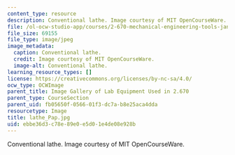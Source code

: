 ```yaml
---
content_type: resource
description: Conventional lathe. Image courtesy of MIT OpenCourseWare.
file: /ol-ocw-studio-app/courses/2-670-mechanical-engineering-tools-january-iap-2004/ebbe36d3c78e89e0e5d01e4de08e928b_lathe_Pap.jpg
file_size: 69155
file_type: image/jpeg
image_metadata:
  caption: Conventional lathe.
  credit: Image courtesy of MIT OpenCourseWare.
  image-alt: Conventional lathe.
learning_resource_types: []
license: https://creativecommons.org/licenses/by-nc-sa/4.0/
ocw_type: OCWImage
parent_title: Image Gallery of Lab Equipment Used in 2.670
parent_type: CourseSection
parent_uid: fb05650f-0566-01f3-dc7a-b8e25aca4dda
resourcetype: Image
title: lathe_Pap.jpg
uid: ebbe36d3-c78e-89e0-e5d0-1e4de08e928b
---
```

Conventional lathe. Image courtesy of MIT OpenCourseWare.